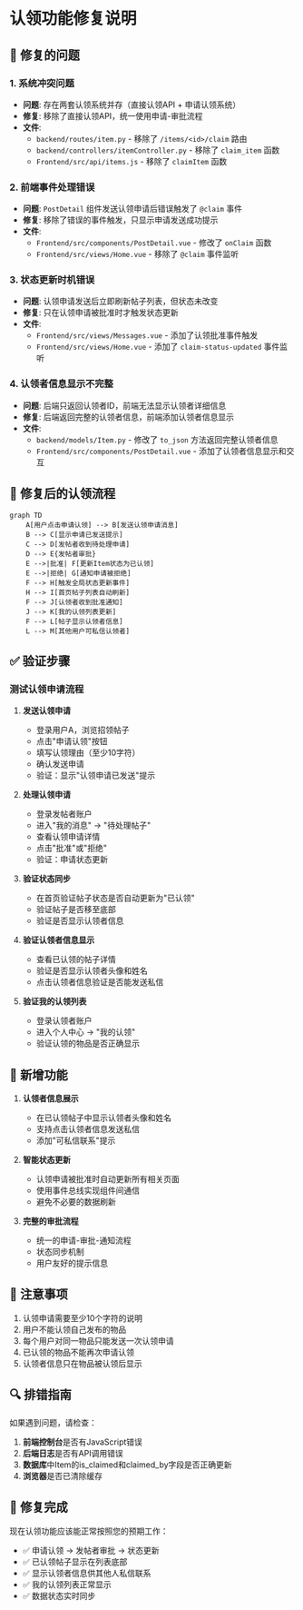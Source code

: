 # 认领功能修复说明

## 🔧 **修复的问题**

### 1. **系统冲突问题**
- **问题**: 存在两套认领系统并存（直接认领API + 申请认领系统）
- **修复**: 移除了直接认领API，统一使用申请-审批流程
- **文件**: 
  - `backend/routes/item.py` - 移除了 `/items/<id>/claim` 路由
  - `backend/controllers/itemController.py` - 移除了 `claim_item` 函数
  - `Frontend/src/api/items.js` - 移除了 `claimItem` 函数

### 2. **前端事件处理错误**
- **问题**: `PostDetail` 组件发送认领申请后错误触发了 `@claim` 事件
- **修复**: 移除了错误的事件触发，只显示申请发送成功提示
- **文件**: 
  - `Frontend/src/components/PostDetail.vue` - 修改了 `onClaim` 函数
  - `Frontend/src/views/Home.vue` - 移除了 `@claim` 事件监听

### 3. **状态更新时机错误**
- **问题**: 认领申请发送后立即刷新帖子列表，但状态未改变
- **修复**: 只在认领申请被批准时才触发状态更新
- **文件**: 
  - `Frontend/src/views/Messages.vue` - 添加了认领批准事件触发
  - `Frontend/src/views/Home.vue` - 添加了 `claim-status-updated` 事件监听

### 4. **认领者信息显示不完整**
- **问题**: 后端只返回认领者ID，前端无法显示认领者详细信息
- **修复**: 后端返回完整的认领者信息，前端添加认领者信息显示
- **文件**: 
  - `backend/models/Item.py` - 修改了 `to_json` 方法返回完整认领者信息
  - `Frontend/src/components/PostDetail.vue` - 添加了认领者信息显示和交互

## 🎯 **修复后的认领流程**

```mermaid
graph TD
    A[用户点击申请认领] --> B[发送认领申请消息]
    B --> C[显示申请已发送提示]
    C --> D[发帖者收到待处理申请]
    D --> E{发帖者审批}
    E -->|批准| F[更新Item状态为已认领]
    E -->|拒绝| G[通知申请被拒绝]
    F --> H[触发全局状态更新事件]
    H --> I[首页帖子列表自动刷新]
    F --> J[认领者收到批准通知]
    J --> K[我的认领列表更新]
    F --> L[帖子显示认领者信息]
    L --> M[其他用户可私信认领者]
```

## ✅ **验证步骤**

### 测试认领申请流程

1. **发送认领申请**
   - 登录用户A，浏览招领帖子
   - 点击"申请认领"按钮
   - 填写认领理由（至少10字符）
   - 确认发送申请
   - 验证：显示"认领申请已发送"提示

2. **处理认领申请**
   - 登录发帖者账户
   - 进入"我的消息" -> "待处理帖子"
   - 查看认领申请详情
   - 点击"批准"或"拒绝"
   - 验证：申请状态更新

3. **验证状态同步**
   - 在首页验证帖子状态是否自动更新为"已认领"
   - 验证帖子是否移至底部
   - 验证是否显示认领者信息

4. **验证认领者信息显示**
   - 查看已认领的帖子详情
   - 验证是否显示认领者头像和姓名
   - 点击认领者信息验证是否能发送私信

5. **验证我的认领列表**
   - 登录认领者账户
   - 进入个人中心 -> "我的认领"
   - 验证认领的物品是否正确显示

## 🚀 **新增功能**

1. **认领者信息展示**
   - 在已认领帖子中显示认领者头像和姓名
   - 支持点击认领者信息发送私信
   - 添加"可私信联系"提示

2. **智能状态更新**
   - 认领申请被批准时自动更新所有相关页面
   - 使用事件总线实现组件间通信
   - 避免不必要的数据刷新

3. **完整的审批流程**
   - 统一的申请-审批-通知流程
   - 状态同步机制
   - 用户友好的提示信息

## 📝 **注意事项**

1. 认领申请需要至少10个字符的说明
2. 用户不能认领自己发布的物品
3. 每个用户对同一物品只能发送一次认领申请
4. 已认领的物品不能再次申请认领
5. 认领者信息只在物品被认领后显示

## 🔍 **排错指南**

如果遇到问题，请检查：

1. **前端控制台**是否有JavaScript错误
2. **后端日志**是否有API调用错误  
3. **数据库**中Item的is_claimed和claimed_by字段是否正确更新
4. **浏览器**是否已清除缓存

## 🎉 **修复完成**

现在认领功能应该能正常按照您的预期工作：
- ✅ 申请认领 -> 发帖者审批 -> 状态更新
- ✅ 已认领帖子显示在列表底部
- ✅ 显示认领者信息供其他人私信联系
- ✅ 我的认领列表正常显示
- ✅ 数据状态实时同步 